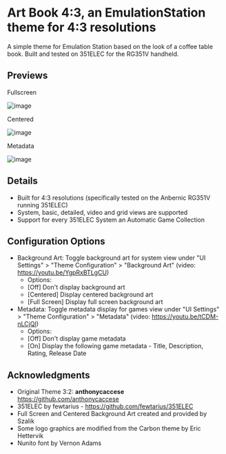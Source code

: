 # Art Book 4:3, an EmulationStation theme for 4:3 resolutions
A simple theme for Emulation Station based on the look of a coffee table book.  Built and tested on 351ELEC for the RG351V handheld.

## Previews
Fullscreen

![image](https://user-images.githubusercontent.com/77732736/130350546-9ae276e6-cd8e-46e9-9202-a315c5c93485.png)

Centered

![image](https://user-images.githubusercontent.com/77732736/130350573-9c687e34-54d9-4cf0-9170-4d2a0d885fd7.png)

Metadata

![image](https://user-images.githubusercontent.com/77732736/130350612-fb8a77a1-36ff-458a-8c5a-deb9c99924ee.png)

## Details

- Built for 4:3 resolutions (specifically tested on the Anbernic RG351V running 351ELEC) 
- System, basic, detailed, video and grid views are supported
- Support for every 351ELEC System an Automatic Game Collection


## Configuration Options

- Background Art: Toggle background art for system view under "UI Settings" > "Theme Configuration" > "Background Art" (video: https://youtu.be/YgpRxBTLgCU)
  - Options:
  - [Off] Don't display background art
  - [Centered] Display centered background art
  - [Full Screen] Display full screen background art
- Metadata: Toggle metadata display for games view under "UI Settings" > "Theme Configuration" > "Metadata" (video: https://youtu.be/tCDM-nLCjQI)
  - Options:
  - [Off] Don't display game metadata
  - [On] Display the following game metadata - Title, Description, Rating, Release Date


## Acknowledgments
- Original Theme 3:2: **anthonycaccese** https://github.com/anthonycaccese
- 351ELEC by fewtarius - https://github.com/fewtarius/351ELEC
- Full Screen and Centered Background Art created and provided by Szalik
- Some logo graphics are modified from the Carbon theme by Eric Hettervik
- Nunito font by Vernon Adams


